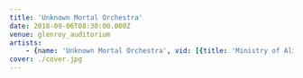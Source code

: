 ```yaml
---
title: 'Unknown Mortal Orchestra'
date: 2018-09-06T08:30:00.000Z
venue: glenroy_auditorium
artists:
    - {name: 'Unknown Mortal Orchestra', vid: [{title: 'Ministry of Alienation', link: i8YsZfiH_yg}, {title: 'We''re not in love we''re just high/Multi-love', link: _d6FWvSd4K8}, {title: 'Everyone acts crazy nowadays', link: nWWDKLSom04}]}
cover: ./cover.jpg
---
```

